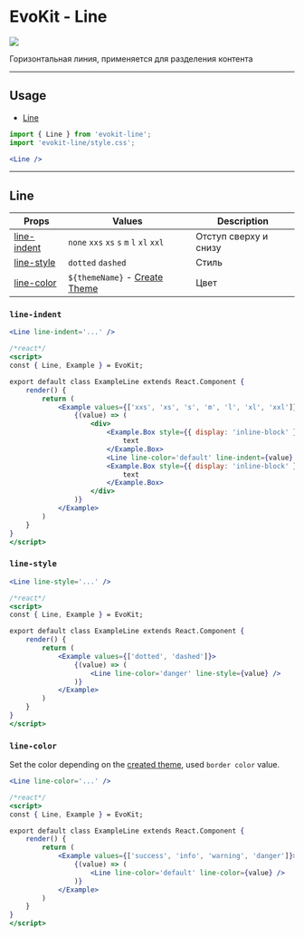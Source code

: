 [create_theme]: docs/base/theme

[line]: #line
[line-indent]: #line-indent
[line-color]: #line-color
[line-style]: #line-style

# EvoKit - Line

[![](https://img.shields.io/npm/v/evokit-line.svg)](https://www.npmjs.com/package/evokit-line)

Горизонтальная линия, применяется для разделения контента

---

## Usage

- [Line][line]

```jsx
import { Line } from 'evokit-line';
import 'evokit-line/style.css';

<Line />

```

---

## Line

| Props | Values | Description |
|-------|--------|-------------|
| [line-indent] | `none` `xxs` `xs` `s` `m` `l` `xl` `xxl` | Отступ сверху и снизу |
| [line-style]  | `dotted` `dashed` | Стиль |
| [line-color]  | `${themeName}` - [Create Theme][create_theme] | Цвет |

### `line-indent`

```jsx
<Line line-indent='...' />
```

```jsx
/*react*/
<script>
const { Line, Example } = EvoKit;

export default class ExampleLine extends React.Component {
    render() {
        return (
            <Example values={['xxs', 'xs', 's', 'm', 'l', 'xl', 'xxl']}>
                {(value) => (
                    <div>
                        <Example.Box style={{ display: 'inline-block' }}>
                            text
                        </Example.Box>
                        <Line line-color='default' line-indent={value} />
                        <Example.Box style={{ display: 'inline-block' }}>
                            text
                        </Example.Box>
                    </div>
                )}
            </Example>
        )
    }
}
</script>
```

### `line-style`

```jsx
<Line line-style='...' />
```

```jsx
/*react*/
<script>
const { Line, Example } = EvoKit;

export default class ExampleLine extends React.Component {
    render() {
        return (
            <Example values={['dotted', 'dashed']}>
                {(value) => (
                    <Line line-color='danger' line-style={value} />
                )}
            </Example>
        )
    }
}
</script>
```

### `line-color`

Set the color depending on the [created theme][create_theme], used `border color` value.

```jsx
<Line line-color='...' />
```

```jsx
/*react*/
<script>
const { Line, Example } = EvoKit;

export default class ExampleLine extends React.Component {
    render() {
        return (
            <Example values={['success', 'info', 'warning', 'danger']}>
                {(value) => (
                    <Line line-color='default' line-color={value} />
                )}
            </Example>
        )
    }
}
</script>
```
